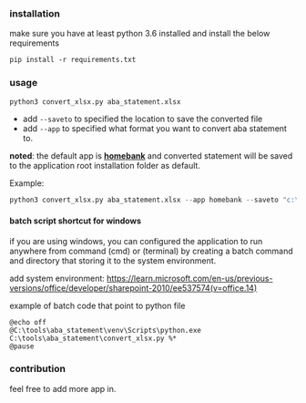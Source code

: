 ### installation

make sure you have at least python 3.6 installed and install the below requirements

```
pip install -r requirements.txt
```

### usage

```python
python3 convert_xlsx.py aba_statement.xlsx
```

- add `--saveto` to specified the location to save the converted file
- add `--app` to specified what format you want to convert aba statement to.

**noted**: the default app is [**homebank**](http://homebank.free.fr/en/) and converted statement will be saved to the application root installation folder as default.

Example:

```python
python3 convert_xlsx.py aba_statement.xlsx --app homebank --saveto "c:\users\void\desktop"
```

#### batch script shortcut for windows

if you are using windows, you can configured the application to run anywhere from command (cmd) or (terminal) by creating a batch command and directory that storing it to the system environment.

add system environment: https://learn.microsoft.com/en-us/previous-versions/office/developer/sharepoint-2010/ee537574(v=office.14)

example of batch code that point to python file

```batch
@echo off
@C:\tools\aba_statement\venv\Scripts\python.exe C:\tools\aba_statement\convert_xlsx.py %*
@pause
```

### contribution

feel free to add more app in.
